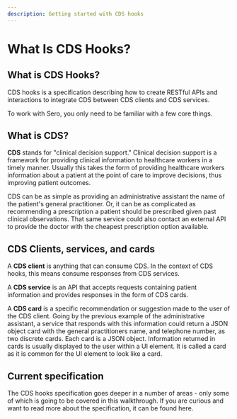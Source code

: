 ```yaml
---
description: Getting started with CDS hooks
---
```


# What Is CDS Hooks?

## What is CDS Hooks?

CDS hooks is a specification describing how to create RESTful APIs and interactions to integrate CDS between CDS clients and CDS services. 

To work with Sero, you only need to be familiar with a few core things. 

## What is CDS?

**CDS** stands for "clinical decision support." Clinical decision support is a framework for providing clinical information to healthcare workers in a timely manner. Usually this takes the form of providing healthcare workers information about a patient at the point of care to improve decisions, thus improving patient outcomes.

CDS can be as simple as providing an administrative assistant the name of the patient's general practitioner. Or, it can be as complicated as recommending a prescription a patient should be prescribed given past clinical observations. That same service could also contact an external API to provide the doctor with the cheapest prescription option available. 

## CDS Clients, services, and cards

A **CDS client** is anything that can consume CDS. In the context of CDS hooks, this means consume responses from CDS services.

A **CDS service** is an API that accepts requests containing patient information and provides responses in the form of CDS cards. 

A **CDS card** is a specific recommendation or suggestion made to the user of the CDS client. Going by the previous example of the administrative assistant, a service that responds with this information could return a JSON object card with the general practitioners name, and telephone number, as two discrete cards. Each card is a JSON object. Information returned in cards is usually displayed to the user within a UI element. It is called a card as it is common for the UI element to look like a card. 

## Current specification

The CDS hooks specification goes deeper in a number of areas - only some of which is going to be covered in this walkthrough. If you are curious and want to read more about the specification, it can be found here. 

